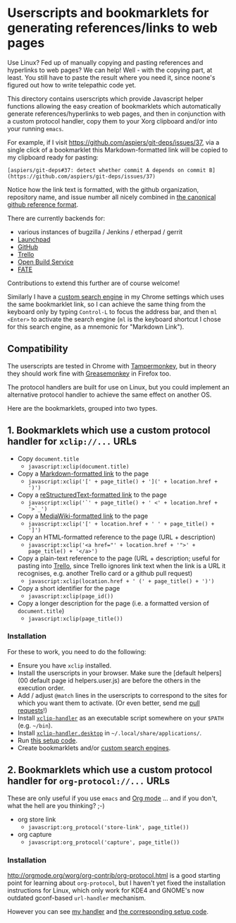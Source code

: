 # Userscripts and bookmarklets for generating references/links to web pages

Use Linux?  Fed up of manually copying and pasting references and
hyperlinks to web pages?  We can help!  Well - with the copying part,
at least.  You still have to paste the result where you need it,
since noone's figured out how to write telepathic code yet.

This directory contains userscripts which provide Javascript helper
functions allowing the easy creation of bookmarklets which
automatically generate references/hyperlinks to web pages, and then in
conjunction with a custom protocol handler, copy them to your Xorg
clipboard and/or into your running `emacs`.

For example, if I visit https://github.com/aspiers/git-deps/issues/37,
via a single click of a bookmarklet this Markdown-formatted link will
be copied to my clipboard ready for pasting:

    [aspiers/git-deps#37: detect whether commit A depends on commit B](https://github.com/aspiers/git-deps/issues/37)

Notice how the link text is formatted, with the github organization,
repository name, and issue number all nicely combined in [the canonical
github reference format](https://help.github.com/articles/writing-on-github/#references).

There are currently backends for:

-   various instances of bugzilla / Jenkins / etherpad / gerrit
-   [Launchpad](https://launchpad.net)
-   [GitHub](https://github.com)
-   [Trello](https://trello.com)
-   [Open Build Service](http://openbuildservice.org/)
-   [FATE](https://fate.suse.com)

Contributions to extend this further are of course welcome!

Similarly I have a
[custom search engine](http://www.slideshare.net/mauilibrarian2/create-a-custom-search-engine-in-chromes-omnibox)
in my Chrome settings which uses the same bookmarklet link, so I can
achieve the same thing from the keyboard only by typing `Control-L` to
focus the address bar, and then `ml <Enter>` to activate the search
engine (`ml` is the keyboard shortcut I chose for this search engine,
as a mnemonic for "Markdown Link").

## Compatibility

The userscripts are tested in Chrome with
[Tampermonkey](https://tampermonkey.net/), but in theory they should
work fine with
[Greasemonkey](https://addons.mozilla.org/en-us/firefox/addon/greasemonkey/)
in Firefox too.

The protocol handlers are built for use on Linux, but you could implement
an alternative protocol handler to achieve the same effect on another OS.

Here are the bookmarklets, grouped into two types.

## 1. Bookmarklets which use a custom protocol handler for `xclip://...` URLs

-   Copy `document.title`
    -    `javascript:xclip(document.title)`
-   Copy a [Markdown-formatted link](http://daringfireball.net/projects/markdown/syntax#link) to the page
    -    `javascript:xclip('[' + page_title() + '](' + location.href + ')')`
-   Copy a [reStructuredText-formatted link](http://docutils.sourceforge.net/docs/user/rst/quickref.html#external-hyperlink-targets) to the page
    -    ```javascript:xclip('`' + page_title() + ' <' + location.href + '>`_')```
-   Copy a [MediaWiki-formatted link](https://www.mediawiki.org/wiki/Help:Links#External_links) to the page
    -    `javascript:xclip('[' + location.href + ' ' + page_title() + ']')`
-   Copy an HTML-formatted reference to the page (URL + description)
    -    `javascript:xclip('<a href="' + location.href + '">' + page_title() + '</a>')`
-   Copy a plain-text reference to the page (URL + description; useful for pasting into [Trello](https://trello.com/), since Trello ignores link text when the link is a URL it recognises, e.g. another Trello card or a github pull request)
    -    `javascript:xclip(location.href + ' (' + page_title() + ')')`
-   Copy a short identifier for the page
    -    `javascript:xclip(page_id())`
-   Copy a longer description for the page (i.e. a formatted version of `document.title`)
    -    `javascript:xclip(page_title())`

### Installation

For these to work, you need to do the following:

-   Ensure you have `xclip` installed.
-   Install the userscripts in your browser.  Make sure the 
    [default helpers](00 default page id helpers.user.js) are before
    the others in the execution order.
-   Add / adjust `@match` lines in the userscripts to correspond to the
    sites for which you want them to activate.  (Or even better,
    send me [pull requests](https://help.github.com/articles/using-pull-requests/)!)
-   Install [`xclip-handler`](../../../../bin/xclip-handler) as an
    executable script somewhere on your `$PATH` (e.g. `~/bin`).
-   Install [`xclip-handler.desktop`](../../../../.local/share/applications/xclip-handler.desktop)
    in `~/.local/share/applications/`.
-   Run [this setup code](../../../../.cfg-post.d/xclip-handler).
-   Create bookmarklets and/or
    [custom search engines](http://www.slideshare.net/mauilibrarian2/create-a-custom-search-engine-in-chromes-omnibox).

## 2. Bookmarklets which use a custom protocol handler for `org-protocol://...` URLs

These are only useful if you use `emacs` and [Org mode](http://orgmode.org/) ...
and if you don't, what the hell are you thinking? ;-)

-   org store link
    -   `javascript:org_protocol('store-link', page_title())`
-   org capture
    -   `javascript:org_protocol('capture', page_title())`

### Installation

http://orgmode.org/worg/org-contrib/org-protocol.html is a good
starting point for learning about `org-protocol`, but I haven't yet
fixed the installation instructions for Linux, which only work for
KDE4 and GNOME's now outdated gconf-based `url-handler` mechanism.

However you can see
[my handler](https://github.com/aspiers/emacs/blob/master/.local/share/applications/quick-emacs.desktop)
and
[the corresponding setup code](https://github.com/aspiers/emacs/blob/master/.cfg-post.d/org-protocol).
